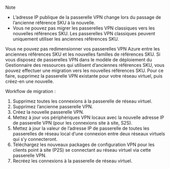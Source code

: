 > [!NOTE]
> * L’adresse IP publique de la passerelle VPN change lors du passage de l’ancienne référence SKU à la nouvelle.
> * Vous ne pouvez pas migrer les passerelles VPN classiques vers les nouvelles références SKU. Les passerelles VPN classiques peuvent uniquement utiliser les anciennes références SKU.
> 

Vous ne pouvez pas redimensionner vos passerelles VPN Azure entre les anciennes références SKU et les nouvelles familles de références SKU. Si vous disposez de passerelles VPN dans le modèle de déploiement du Gestionnaire des ressources qui utilisent d’anciennes références SKU, vous pouvez effectuer une migration vers les nouvelles références SKU. Pour ce faire, supprimez la passerelle VPN existante pour votre réseau virtuel, puis créez-en une nouvelle.

Workflow de migration :

1. Supprimez toutes les connexions à la passerelle de réseau virtuel.
2. Supprimez l’ancienne passerelle VPN.
3. Créez la nouvelle passerelle VPN.
4. Mettez à jour vos périphériques VPN locaux avec la nouvelle adresse IP de passerelle VPN (pour les connexions site à site, S2S).
5. Mettez à jour la valeur de l’adresse IP de passerelle de toutes les passerelles de réseau local d’une connexion entre deux réseaux virtuels qui s’y connecteront.
6. Téléchargez les nouveaux packages de configuration VPN pour les clients point à site (P2S) se connectant au réseau virtuel via cette passerelle VPN.
7. Recréez les connexions à la passerelle de réseau virtuel.